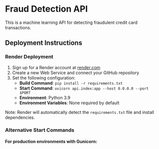 # Fraud Detection API

This is a machine learning API for detecting fraudulent credit card transactions.

## Deployment Instructions

### Render Deployment

1. Sign up for a Render account at [render.com](https://render.com)
2. Create a new Web Service and connect your GitHub repository
3. Set the following configuration:
   - **Build Command**: `pip install -r requirements.txt`
   - **Start Command**: `uvicorn api.index:app --host 0.0.0.0 --port $PORT`
   - **Environment**: Python 3.9
   - **Environment Variables**: None required by default

Note: Render will automatically detect the `requirements.txt` file and install dependencies.

### Alternative Start Commands

#### For production environments with Gunicorn:
